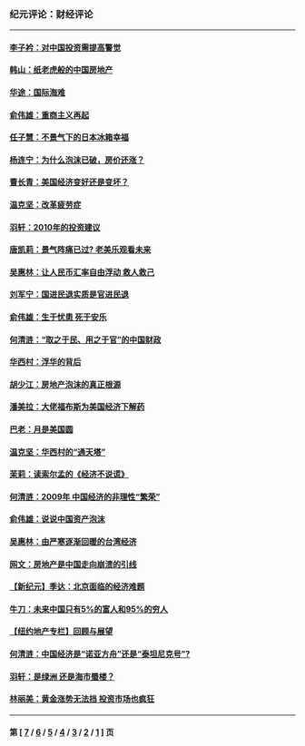 ### 纪元评论：财经评论
---
#### [李子衿：对中国投资需提高警觉](../../pages/nsc1026/n2817985.md) 
#### [韩山：纸老虎般的中国房地产](../../pages/nsc1026/n2817763.md) 
#### [华途：国际海难](../../pages/nsc1026/n2816317.md) 
#### [俞伟雄：重商主义再起](../../pages/nsc1026/n2812660.md) 
#### [任子慧：不景气下的日本冰箱幸福](../../pages/nsc1026/n2811989.md) 
#### [杨连宁：为什么泡沫已破，房价还涨？](../../pages/nsc1026/n2804965.md) 
#### [曹长青：美国经济变好还是变坏？](../../pages/nsc1026/n2802976.md) 
#### [温克坚：改革疲劳症](../../pages/nsc1026/n2801643.md) 
#### [羽轩：2010年的投资建议](../../pages/nsc1026/n2800762.md) 
#### [唐凯莉：景气阵痛已过? 老美乐观看未来](../../pages/nsc1026/n2797035.md) 
#### [吴惠林：让人民币汇率自由浮动 救人救己](../../pages/nsc1026/n2795476.md) 
#### [刘军宁：国进民退实质是官进民退](../../pages/nsc1026/n2792937.md) 
#### [俞伟雄：生于忧患 死于安乐](../../pages/nsc1026/n2791973.md) 
#### [何清涟：“取之于民、用之于官”的中国财政](../../pages/nsc1026/n2788286.md) 
#### [华西村：浮华的背后](../../pages/nsc1026/n2782312.md) 
#### [胡少江：房地产泡沫的真正根源](../../pages/nsc1026/n2782082.md) 
#### [潘美拉：大佬福布斯为美国经济下解药](../../pages/nsc1026/n2780851.md) 
#### [巴老：月是美国圆](../../pages/nsc1026/n2779697.md) 
#### [温克坚：华西村的“通天塔”](../../pages/nsc1026/n2778934.md) 
#### [茉莉：读索尔孟的《经济不说谎》](../../pages/nsc1026/n2777849.md) 
#### [何清涟：2009年 中国经济的非理性“繁荣”](../../pages/nsc1026/n2775750.md) 
#### [俞伟雄：说说中国资产泡沫](../../pages/nsc1026/n2771834.md) 
#### [吴惠林：由严寒逐渐回暖的台湾经济](../../pages/nsc1026/n2770701.md) 
#### [网文：房地产是中国走向崩溃的引线](../../pages/nsc1026/n2767614.md) 
#### [【新纪元】季达：北京面临的经济难题](../../pages/nsc1026/n2767212.md) 
#### [牛刀：未来中国只有5%的富人和95%的穷人](../../pages/nsc1026/n2766081.md) 
#### [【纽约地产专栏】回顾与展望](../../pages/nsc1026/n2765769.md) 
#### [何清涟：中国经济是“诺亚方舟”还是“泰坦尼克号”?](../../pages/nsc1026/n2763069.md) 
#### [羽轩：是绿洲 还是海市蜃楼？](../../pages/nsc1026/n2760761.md) 
#### [林丽美：黄金涨势无法挡 投资市场也疯狂](../../pages/nsc1026/n2751318.md) 

---
#### 第 [ [7](./7.md) / [6](./6.md) / [5](./5.md) / [4](./4.md) / [3](./3.md) / [2](./2.md) / [1](./1.md) ] 页
